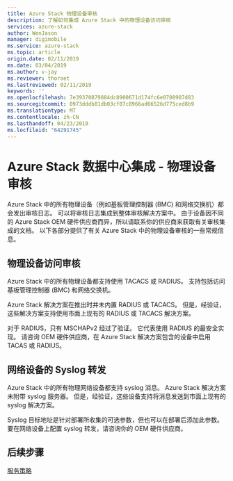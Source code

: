 ```yaml
---
title: Azure Stack 物理设备审核
description: 了解如何集成 Azure Stack 中的物理设备访问审核
services: azure-stack
author: WenJason
manager: digimobile
ms.service: azure-stack
ms.topic: article
origin.date: 02/11/2019
ms.date: 03/04/2019
ms.author: v-jay
ms.reviewer: thoroet
ms.lastreviewed: 02/11/2019
keywords: ''
ms.openlocfilehash: 7e39370879884dc8900671d174fc6e0708907d83
ms.sourcegitcommit: 0973dddb81db03cf07c8966ad66526d775ced8b9
ms.translationtype: MT
ms.contentlocale: zh-CN
ms.lasthandoff: 04/23/2019
ms.locfileid: "64291745"
---
```

# <a name="azure-stack-datacenter-integration---physical-device-auditing"></a>Azure Stack 数据中心集成 - 物理设备审核

Azure Stack 中的所有物理设备（例如基板管理控制器 (BMC) 和网络交换机）都会发出审核日志。 可以将审核日志集成到整体审核解决方案中。 由于设备因不同的 Azure Stack OEM 硬件供应商而异，所以请联系你的供应商来获取有关审核集成的文档。
以下各部分提供了有关 Azure Stack 中的物理设备审核的一些常规信息。  

## <a name="physical-device-access-auditing"></a>物理设备访问审核

Azure Stack 中的所有物理设备都支持使用 TACACS 或 RADIUS。 支持包括访问基板管理控制器 (BMC) 和网络交换机。

Azure Stack 解决方案在推出时并未内置 RADIUS 或 TACACS。 但是，经验证，这些解决方案支持使用市面上现有的 RADIUS 或 TACACS 解决方案。

对于 RADIUS，只有 MSCHAPv2 经过了验证。 它代表使用 RADIUS 的最安全实现。
请咨询 OEM 硬件供应商，在 Azure Stack 解决方案包含的设备中启用 TACAS 或 RADIUS。

## <a name="syslog-forwarding-for-network-devices"></a>网络设备的 Syslog 转发

Azure Stack 中的所有物理网络设备都支持 syslog 消息。 Azure Stack 解决方案未附带 syslog 服务器。 但是，经验证，这些设备支持将消息发送到市面上现有的 syslog 解决方案。

Syslog 目标地址是针对部署所收集的可选参数，但也可以在部署后添加此参数。 要在网络设备上配置 syslog 转发，请咨询你的 OEM 硬件供应商。

## <a name="next-steps"></a>后续步骤

[服务策略](azure-stack-servicing-policy.md)
